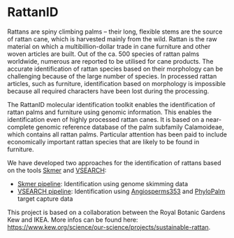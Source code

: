 # RattanID

Rattans are spiny climbing palms – their long, flexible stems are the source of rattan cane, which is harvested mainly from the wild. Rattan is the raw material on which a multibillion-dollar trade in cane furniture and other woven articles are built. Out of the ca. 500 species of rattan palms worldwide, numerous are reported to be utilised for cane products. The accurate identification of rattan species based on their morphology can be challenging because of the large number of species. In processed rattan articles, such as furniture, identification based on morphology is impossible because all required characters have been lost during the processing.

The RattanID molecular identification toolkit enables the identification of rattan palms and furniture using genomic information. This enables the identification even of highly processed rattan canes. It is based on a near-complete genomic reference database of the palm subfamily Calamoideae, which contains all rattan palms. Particular attention has been paid to include economically important rattan species that are likely to be found in furniture.

We have developed two approaches for the identification of rattans based on the tools [Skmer](https://github.com/shahab-sarmashghi/Skmer) and [VSEARCH](https://github.com/torognes/vsearch):
- [Skmer pipeline](Skmer_Pipeline): Identification using genome skimming data
- [VSEARCH pipeline](VSEARCH_Pipeline): Identification using [Angiosperms353](https://doi.org/10.1093/sysbio/syy086) and [PhyloPalm](https://doi.org/10.3389/fpls.2019.00864) target capture data  

This project is based on a collaboration between the Royal Botanic Gardens Kew and IKEA. More infos can be found here: https://www.kew.org/science/our-science/projects/sustainable-rattan.
